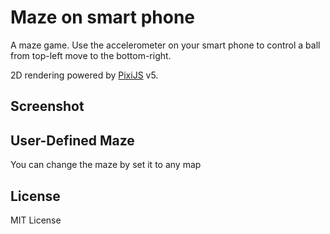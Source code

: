 # Maze on smart phone

A maze game. Use the accelerometer on your smart phone to control a ball from top-left move to the bottom-right.

2D rendering powered by [PixiJS](https://github.com/pixijs/pixi) v5.

## Screenshot

## User-Defined Maze

You can change the maze by set it to any map

## License

MIT License
